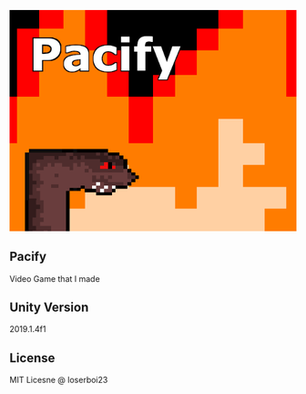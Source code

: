 ![Image of Game](https://github.com/loserboi23/Pacify/blob/master/pacfiyitchio.png)

## Pacify
Video Game that I made

## Unity Version
2019.1.4f1

## License
MIT Licesne @ loserboi23
